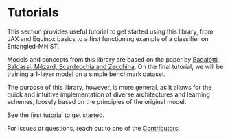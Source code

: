# Tutorials

This section provides useful tutorial to get started using this library,
from JAX and Equinox basics to a first functioning example of a classifier on Entangled-MNIST.

Models and concepts from this library are based on the paper by [Badalotti, Baldassi, Mézard, Scardecchia and Zecchina](https://arxiv.org/abs/2509.05041v1).
On the final tutorial, we will be training a 1-layer model on a simple benchmark dataset.

The purpose of this library, however, is more general, as it allows for the quick and intuitive implementation of diverse architectures and learning
schemes, loosely based on the principles of the original model.

See the first tutorial to get started.

For issues or questions, reach out to one of the [Contributors](https://github.com/Willinki/BiologicalNetwork).
